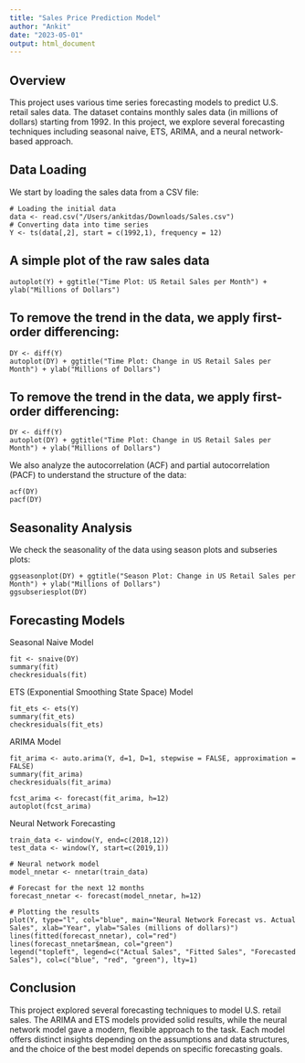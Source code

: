 ```yaml
---
title: "Sales Price Prediction Model"
author: "Ankit"
date: "2023-05-01"
output: html_document
---
```


## Overview

This project uses various time series forecasting models to predict U.S. retail sales data. The dataset contains monthly sales data (in millions of dollars) starting from 1992. In this project, we explore several forecasting techniques including seasonal naive, ETS, ARIMA, and a neural network-based approach.

## Data Loading

We start by loading the sales data from a CSV file:

```{r}
# Loading the initial data
data <- read.csv("/Users/ankitdas/Downloads/Sales.csv")
# Converting data into time series
Y <- ts(data[,2], start = c(1992,1), frequency = 12)
```
## A simple plot of the raw sales data
```{r}
autoplot(Y) + ggtitle("Time Plot: US Retail Sales per Month") + ylab("Millions of Dollars")
```
## To remove the trend in the data, we apply first-order differencing:
```{r}
DY <- diff(Y)
autoplot(DY) + ggtitle("Time Plot: Change in US Retail Sales per Month") + ylab("Millions of Dollars")
```

## To remove the trend in the data, we apply first-order differencing:
```{r}
DY <- diff(Y)
autoplot(DY) + ggtitle("Time Plot: Change in US Retail Sales per Month") + ylab("Millions of Dollars")
```
We also analyze the autocorrelation (ACF) and partial autocorrelation (PACF) to understand the structure of the data:
```{r}
acf(DY)
pacf(DY)
```

## Seasonality Analysis
We check the seasonality of the data using season plots and subseries plots:
```{r}
ggseasonplot(DY) + ggtitle("Season Plot: Change in US Retail Sales per Month") + ylab("Millions of Dollars")
ggsubseriesplot(DY)

```
## Forecasting Models
Seasonal Naive Model
```{r}
fit <- snaive(DY)
summary(fit)
checkresiduals(fit)

```
ETS (Exponential Smoothing State Space) Model
```{r}
fit_ets <- ets(Y)
summary(fit_ets)
checkresiduals(fit_ets)

```
 ARIMA Model
 ```{r}
fit_arima <- auto.arima(Y, d=1, D=1, stepwise = FALSE, approximation = FALSE)
summary(fit_arima)
checkresiduals(fit_arima)

fcst_arima <- forecast(fit_arima, h=12)
autoplot(fcst_arima)

```
Neural Network Forecasting
```{r}
train_data <- window(Y, end=c(2018,12))
test_data <- window(Y, start=c(2019,1))

# Neural network model
model_nnetar <- nnetar(train_data)

# Forecast for the next 12 months
forecast_nnetar <- forecast(model_nnetar, h=12)

# Plotting the results
plot(Y, type="l", col="blue", main="Neural Network Forecast vs. Actual Sales", xlab="Year", ylab="Sales (millions of dollars)")
lines(fitted(forecast_nnetar), col="red")
lines(forecast_nnetar$mean, col="green")
legend("topleft", legend=c("Actual Sales", "Fitted Sales", "Forecasted Sales"), col=c("blue", "red", "green"), lty=1)

```
## Conclusion
This project explored several forecasting techniques to model U.S. retail sales. The ARIMA and ETS models provided solid results,
while the neural network model gave a modern, flexible approach to the task. Each model offers distinct insights depending on the
assumptions and data structures, and the choice of the best model depends on specific forecasting goals.

